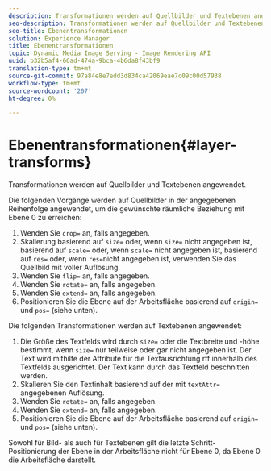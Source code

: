 ```yaml
---
description: Transformationen werden auf Quellbilder und Textebenen angewendet.
seo-description: Transformationen werden auf Quellbilder und Textebenen angewendet.
seo-title: Ebenentransformationen
solution: Experience Manager
title: Ebenentransformationen
topic: Dynamic Media Image Serving - Image Rendering API
uuid: b32b5af4-66ad-474a-9bca-4b6da8f43bf9
translation-type: tm+mt
source-git-commit: 97a84e8e7edd3d834ca42069eae7c09c00d57938
workflow-type: tm+mt
source-wordcount: '207'
ht-degree: 0%

---
```



# Ebenentransformationen{#layer-transforms}

Transformationen werden auf Quellbilder und Textebenen angewendet.

Die folgenden Vorgänge werden auf Quellbilder in der angegebenen Reihenfolge angewendet, um die gewünschte räumliche Beziehung mit Ebene 0 zu erreichen:

1. Wenden Sie `crop=` an, falls angegeben.
1. Skalierung basierend auf `size=` oder, wenn `size=` nicht angegeben ist, basierend auf `scale=` oder, wenn `scale=` nicht angegeben ist, basierend auf `res=` oder, wenn `res=`nicht angegeben ist, verwenden Sie das Quellbild mit voller Auflösung.
1. Wenden Sie `flip=` an, falls angegeben.
1. Wenden Sie `rotate=` an, falls angegeben.
1. Wenden Sie `extend=` an, falls angegeben.
1. Positionieren Sie die Ebene auf der Arbeitsfläche basierend auf `origin=` und `pos=` (siehe unten).

Die folgenden Transformationen werden auf Textebenen angewendet:

1. Die Größe des Textfelds wird durch `size=` oder die Textbreite und -höhe bestimmt, wenn `size=` nur teilweise oder gar nicht angegeben ist. Der Text wird mithilfe der Attribute für die Textausrichtung rtf innerhalb des Textfelds ausgerichtet. Der Text kann durch das Textfeld beschnitten werden.
1. Skalieren Sie den Textinhalt basierend auf der mit `textAttr=` angegebenen Auflösung.
1. Wenden Sie `rotate=` an, falls angegeben.
1. Wenden Sie `extend=` an, falls angegeben.
1. Positionieren Sie die Ebene auf der Arbeitsfläche basierend auf `origin=` und `pos=` (siehe unten).

Sowohl für Bild- als auch für Textebenen gilt die letzte Schritt-Positionierung der Ebene in der Arbeitsfläche nicht für Ebene 0, da Ebene 0 die Arbeitsfläche darstellt.
